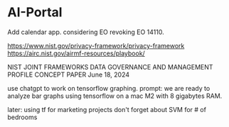 # AI-Portal

Add calendar app.  considering EO revoking EO 14110.

https://www.nist.gov/privacy-framework/privacy-framework
https://airc.nist.gov/airmf-resources/playbook/

NIST JOINT FRAMEWORKS DATA GOVERNANCE AND MANAGEMENT PROFILE CONCEPT PAPER
June 18, 2024

use chatgpt to work on tensorflow graphing.  prompt:  we are ready to analyze bar graphs using tensorflow on a mac M2 with 8 gigabytes RAM.

later:  using tf for marketing projects
don't forget about SVM for # of bedrooms
